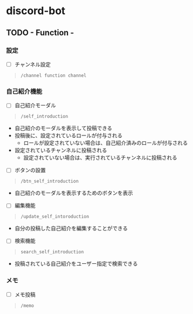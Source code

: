 # discord-bot

## TODO - Function -

### 設定
- [ ] チャンネル設定
> `/channel function channel`


### 自己紹介機能

- [ ] 自己紹介モーダル
> `/self_introduction`
- 自己紹介のモーダルを表示して投稿できる
- 投稿後に、設定されているロールが付与される
  - ロールが設定されていない場合は、自己紹介済みのロールが付与される
- 設定されているチャンネルに投稿される
  - 設定されていない場合は、実行されているチャンネルに投稿される


- [ ] ボタンの設置
>`/btn_self_introduction`
- 自己紹介のモーダルを表示するためのボタンを表示

- [ ] 編集機能
> `/update_self_intoroduction`
- 自分の投稿した自己紹介を編集することができる


- [ ] 検索機能
> `search_self_introduction`
- 投稿されている自己紹介をユーザー指定で検索できる


### メモ
- [ ] メモ投稿
> `/memo`

